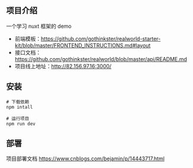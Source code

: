 ## 项目介绍

一个学习 nuxt 框架的 demo
- 前端模板：https://github.com/gothinkster/realworld-starter-kit/blob/master/FRONTEND_INSTRUCTIONS.md#layout
- 接口文档：https://github.com/gothinkster/realworld/blob/master/api/README.md
- 项目线上地址：http://82.156.97.16:3000/

## 安装

```shell
# 下载依赖
npm intall

# 运行项目
npm run dev
```

## 部署

项目部署文档
https://www.cnblogs.com/bejamin/p/14443717.html
